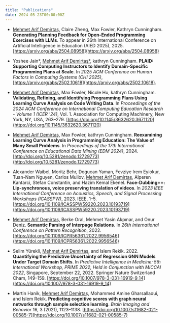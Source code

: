 ```yaml
---
title: "Publications"
date: 2024-05-23T00:00:00Z
---
```

- <u>Mehmet Arif Demirtaş</u>, Claire Zheng, Max Fowler, Kathryn Cunningham. **Generating Planning Feedback for Open-Ended Programming Exercises with LLMs**. To appear in 26th International Conference on Artificial Intelligence in Education (AIED 2025), 2025. [https://arxiv.org/abs/2504.08958](https://arxiv.org/abs/2504.08958)

- Yoshee Jain*, <u>Mehmet Arif Demirtaş*</u>, kathryn Cunningham. **PLAID: Supporting Computing Instructors to Identify Domain-Specific Programming Plans at
Scale**. In *2025 ACM Conference on Human Factors in Computing Systems (CHI 2025)*, [https://arxiv.org/abs/2502.10618](https://arxiv.org/abs/2502.10618).

- <u>Mehmet Arif Demirtaş</u>, Max Fowler, Nicole Hu, kathryn Cunningham. **Validating, Refining, and Identifying Programming Plans Using Learning Curve Analysis on Code Writing Data**. In *Proceedings of the 2024 ACM Conference on International Computing Education Research - Volume 1 (ICER '24)*, Vol. 1. Association for Computing Machinery, New York, NY, USA, 263–279. [https://doi.org/10.1145/3632620.3671120](https://doi.org/10.1145/3632620.3671120)

- <u>Mehmet Arif Demirtaş</u>, Max Fowler, kathryn Cunningham. **Reexamining Learning Curve Analysis in Programming Education: The Value of Many Small Problems**. In *Proceedings of the 17th International Conference on Educational Data Mining (EDM 2024)*, 2024. [http://doi.org/10.5281/zenodo.12729773](http://doi.org/10.5281/zenodo.12729773)

- Alexander Waibel, Moritz Behr, Dogucan Yaman, Fevziye Irem Eyiokur, Tuan-Nam Nguyen, Carlos Mullov, <u>Mehmet Arif Demirtas</u>, Alperen Kantarci, Stefan Constantin, and Hazim Kemal Ekenel. **Face-Dubbing++: Lip-synchronous, voice preserving translation of videos**. In *2023 IEEE International Conference on Acoustics, Speech, and Signal Processing Workshops (ICASSPW)*, 2023. IEEE, 1–5. [https://doi.org/10.1109/ICASSPW59220.2023.10193719](https://doi.org/10.1109/ICASSPW59220.2023.10193719)

- <u>Mehmet Arif Demirtaş</u>, Berke Oral, Mehmet Yasin Akpınar, and Onur Deniz. **Semantic Parsing of Interpage Relations**. In *26th International Conference on Pattern Recognition*, 2022. [https://doi.org/10.1109/ICPR56361.2022.9956546](https://doi.org/10.1109/ICPR56361.2022.9956546)

- Selim Yürekli, <u>Mehmet Arif Demirtaş</u>, and Islem Rekik. 2022. **Quantifying the Predictive Uncertainty of Regression GNN Models Under Target Domain Shifts**. In *Predictive Intelligence in Medicine: 5th International Workshop, PRIME 2022, Held in Conjunction with MICCAI 2022*, Singapore, September 22, 2022. Springer Nature Switzerland Cham, 149–159. [https://doi.org/10.1007/978-3-031-16919-9_14](https://doi.org/10.1007/978-3-031-16919-9_14)

- Martin Hanik, <u>Mehmet Arif Demirtaş</u>, Mohammed Amine Gharsallaoui, and Islem Rekik. **Predicting cognitive scores with graph neural networks through sample selection learning**. *Brain Imaging and Behavior* 16, 3 (2021), 1123–1138. [https://doi.org/10.1007/s11682-021-00585-7](https://doi.org/10.1007/s11682-021-00585-7)


<!-- 
<button onclick="copyBibtex()">Copy All BibTeX</button>

<script>
function copyBibtex() {
    const bibtex = `
@article{yourpub1,
    title={Publication Title 1},
    author={Author Names},
    journal={Journal Name},
    year={Year},
    volume={Volume},
    pages={Pages},
    doi={DOI}
}
@article{yourpub2,
    title={Publication Title 2},
    author={Author Names},
    journal={Journal Name},
    year={Year},
    volume={Volume},
    pages={Pages},
    doi={DOI}
}
@article{yourpub3,
    title={Publication Title 3},
    author={Author Names},
    journal={Journal Name},
    year={Year},
    volume={Volume},
    pages={Pages},
    doi={DOI}
}`;
    navigator.clipboard.writeText(bibtex);
    alert("BibTeX copied to clipboard!");
}
</script>
 -->